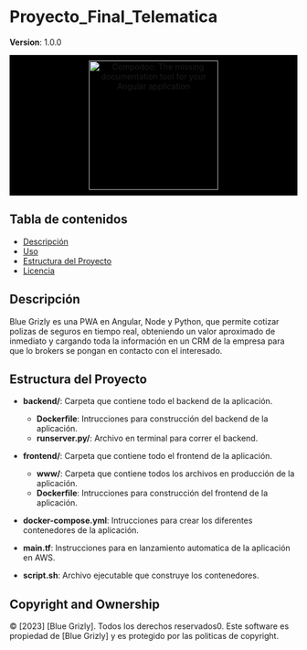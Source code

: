 # Proyecto_Final_Telematica

**Version**: 1.0.0

<p align="center">
  <div style="background-color: black; padding: 10px; text-align: center;">
    <img src="https://www.bluegrizly.com/files/images/blue-grizly/blue-grizly-logo-w.png" alt="Compodoc: The missing documentation tool for your Angular application" width="226">
  </div>
</p>

## Tabla de contenidos

- [Descripción](#descripcion)
- [Uso](#uso)
- [Estructura del Proyecto](#estructura-proyecto)
- [Licencia](#copyright-and-ownership)

## Descripción

Blue Grizly es una PWA en Angular, Node y Python, que permite cotizar polizas de seguros en tiempo real, obteniendo un valor aproximado de inmediato y cargando toda la información en un CRM de la empresa para que lo brokers se pongan en contacto con el interesado.

## Estructura del Proyecto

- **backend/**: Carpeta que contiene todo el backend de la aplicación.

  - **Dockerfile**: Intrucciones para construcción del backend de la aplicación.
  - **runserver.py/**: Archivo en terminal para correr el backend.

- **frontend/**: Carpeta que contiene todo el frontend de la aplicación.
  - **www/**: Carpeta que contiene todos los archivos en producción de la aplicación.
  - **Dockerfile**: Intrucciones para construcción del frontend de la aplicación.
- **docker-compose.yml**: Intrucciones para crear los diferentes contenedores de la aplicación.
- **main.tf**: Instrucciones para en lanzamiento automatica de la aplicación en AWS.
- **script.sh**: Archivo ejecutable que construye los contenedores.

## Copyright and Ownership

© [2023] [Blue Grizly]. Todos los derechos reservados0. Este software es propiedad de [Blue Grizly] y es protegido por las politicas de copyright.
